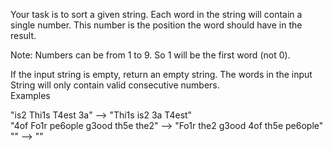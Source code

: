 Your task is to sort a given string. Each word in the string will contain a single number. This number is the position the word should have in the result.<br>

Note: Numbers can be from 1 to 9. So 1 will be the first word (not 0).<br>

If the input string is empty, return an empty string. The words in the input String will only contain valid consecutive numbers.<br>
Examples<br>

"is2 Thi1s T4est 3a" --> "Thi1s is2 3a T4est"<br>
"4of Fo1r pe6ople g3ood th5e the2" --> "Fo1r the2 g3ood 4of th5e pe6ople"<br>
"" --> ""<br>
